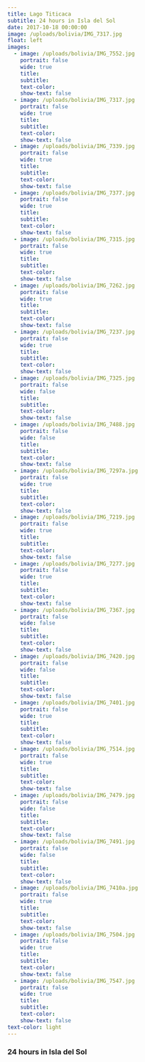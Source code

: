 ```yaml
---
title: Lago Titicaca
subtitle: 24 hours in Isla del Sol
date: 2017-10-18 00:00:00
image: /uploads/bolivia/IMG_7317.jpg
float: left
images:
  - image: /uploads/bolivia/IMG_7552.jpg
    portrait: false
    wide: true
    title:
    subtitle:
    text-color:
    show-text: false
  - image: /uploads/bolivia/IMG_7317.jpg
    portrait: false
    wide: true
    title:
    subtitle:
    text-color:
    show-text: false
  - image: /uploads/bolivia/IMG_7339.jpg
    portrait: false
    wide: true
    title:
    subtitle:
    text-color:
    show-text: false
  - image: /uploads/bolivia/IMG_7377.jpg
    portrait: false
    wide: true
    title:
    subtitle:
    text-color:
    show-text: false
  - image: /uploads/bolivia/IMG_7315.jpg
    portrait: false
    wide: true
    title:
    subtitle:
    text-color:
    show-text: false
  - image: /uploads/bolivia/IMG_7262.jpg
    portrait: false
    wide: true
    title:
    subtitle:
    text-color:
    show-text: false
  - image: /uploads/bolivia/IMG_7237.jpg
    portrait: false
    wide: true
    title:
    subtitle:
    text-color:
    show-text: false
  - image: /uploads/bolivia/IMG_7325.jpg
    portrait: false
    wide: false
    title:
    subtitle:
    text-color:
    show-text: false
  - image: /uploads/bolivia/IMG_7488.jpg
    portrait: false
    wide: false
    title:
    subtitle:
    text-color:
    show-text: false
  - image: /uploads/bolivia/IMG_7297a.jpg
    portrait: false
    wide: true
    title:
    subtitle:
    text-color:
    show-text: false
  - image: /uploads/bolivia/IMG_7219.jpg
    portrait: false
    wide: true
    title:
    subtitle:
    text-color:
    show-text: false
  - image: /uploads/bolivia/IMG_7277.jpg
    portrait: false
    wide: true
    title:
    subtitle:
    text-color:
    show-text: false
  - image: /uploads/bolivia/IMG_7367.jpg
    portrait: false
    wide: false
    title:
    subtitle:
    text-color:
    show-text: false
  - image: /uploads/bolivia/IMG_7420.jpg
    portrait: false
    wide: false
    title:
    subtitle:
    text-color:
    show-text: false
  - image: /uploads/bolivia/IMG_7401.jpg
    portrait: false
    wide: true
    title:
    subtitle:
    text-color:
    show-text: false
  - image: /uploads/bolivia/IMG_7514.jpg
    portrait: false
    wide: true
    title:
    subtitle:
    text-color:
    show-text: false
  - image: /uploads/bolivia/IMG_7479.jpg
    portrait: false
    wide: false
    title:
    subtitle:
    text-color:
    show-text: false
  - image: /uploads/bolivia/IMG_7491.jpg
    portrait: false
    wide: false
    title:
    subtitle:
    text-color:
    show-text: false
  - image: /uploads/bolivia/IMG_7410a.jpg
    portrait: false
    wide: true
    title:
    subtitle:
    text-color:
    show-text: false
  - image: /uploads/bolivia/IMG_7504.jpg
    portrait: false
    wide: true
    title:
    subtitle:
    text-color:
    show-text: false
  - image: /uploads/bolivia/IMG_7547.jpg
    portrait: false
    wide: true
    title:
    subtitle:
    text-color:
    show-text: false
text-color: light
---
```


### 24 hours in Isla del Sol